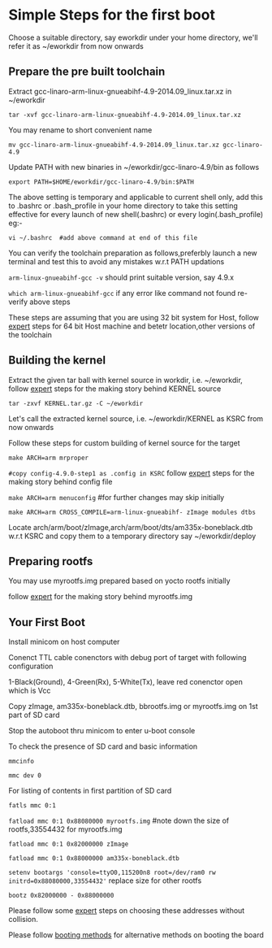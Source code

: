 # Simple Steps for the first boot

Choose a suitable directory, say eworkdir under your home directory, we'll refer it as ~/eworkdir from now onwards

## Prepare the pre built toolchain

Extract gcc-linaro-arm-linux-gnueabihf-4.9-2014.09_linux.tar.xz in ~/eworkdir

`tar -xvf gcc-linaro-arm-linux-gnueabihf-4.9-2014.09_linux.tar.xz`

You may rename to short convenient name

`mv gcc-linaro-arm-linux-gnueabihf-4.9-2014.09_linux.tar.xz gcc-linaro-4.9`

Update PATH with new binaries in ~/eworkdir/gcc-linaro-4.9/bin as follows

`export PATH=$HOME/eworkdir/gcc-linaro-4.9/bin:$PATH`

The above setting is temporary and applicable to current shell only, add this to .bashrc or .bash_profile in your home directory to take this setting effective for every launch of new shell(.bashrc) or every login(.bash_profile)
eg:-  

`vi ~/.bashrc  #add above command at end of this file`

You can verify the toolchain preparation as follows,preferbly launch a new terminal and test this to avoid any mistakes w.r.t PATH updations

`arm-linux-gnueabihf-gcc -v`      should print suitable version, say 4.9.x

`which arm-linux-gnueabihf-gcc`    if any error like command not found re-verify above steps

These steps are assuming that you are using 32 bit system for Host, follow [expert](02-expert.md) steps for 64 bit Host machine and betetr location,other versions of the toolchain

## Building the kernel

Extract the given tar ball with kernel source in workdir, i.e. ~/eworkdir, follow [expert](02-expert.md) steps for the making story behind KERNEL source

`tar -zxvf KERNEL.tar.gz -C ~/eworkdir`

Let's call the extracted kernel source, i.e. ~/eworkdir/KERNEL as KSRC from now onwards

Follow these steps for custom building of kernel source for the target

`make ARCH=arm mrproper`

`#copy config-4.9.0-step1 as .config in KSRC` follow [expert](02-expert.md) steps for the making story behind config file

`make ARCH=arm menuconfig`   #for further changes may skip initially

`make ARCH=arm CROSS_COMPILE=arm-linux-gnueabihf- zImage modules dtbs`

Locate arch/arm/boot/zImage,arch/arm/boot/dts/am335x-boneblack.dtb w.r.t KSRC and copy them to a temporary directory say ~/eworkdir/deploy

## Preparing rootfs

You may use myrootfs.img prepared based on yocto rootfs  initially 

follow [expert](02-expert.md) for the making story behind myrootfs.img

## Your First Boot

Install minicom on host computer

Conenct TTL cable conenctors with debug port of target with following configuration

1-Black(Ground), 4-Green(Rx), 5-White(Tx), leave red conenctor open which is Vcc

Copy zImage, am335x-boneblack.dtb, bbrootfs.img or myrootfs.img on 1st part of SD card

Stop the autoboot thru minicom to enter u-boot console

To check the presence of SD card and basic information

`mmcinfo`

`mmc dev 0`

For listing of contents in first partition of SD card

`fatls mmc 0:1`

`fatload mmc 0:1 0x88080000 myrootfs.img` #note down the size of rootfs,33554432 for myrootfs.img

`fatload mmc 0:1 0x82000000 zImage`

`fatload mmc 0:1 0x88000000 am335x-boneblack.dtb`

`setenv bootargs 'console=ttyO0,115200n8 root=/dev/ram0 rw initrd=0x88080000,33554432'` replace size for other rootfs

`bootz 0x82000000 - 0x88000000`

Please follow some [expert](02-expert.md) steps on choosing these addresses without collision.

Please follow [booting methods](03-booting-methods.md) for alternative methods on booting the board

